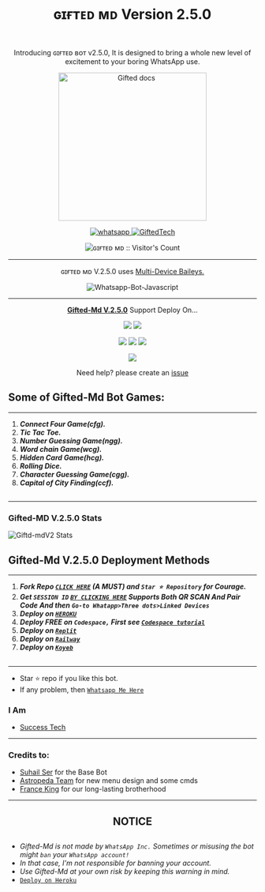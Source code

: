 <h1 align="center"> ɢɪғᴛᴇᴅ ᴍᴅ Version 2.5.0 </h1> 
 <br>



<p align="center"> Introducing ɢɪғᴛᴇᴅ ʙᴏᴛ v2.5.0, It is designed to bring a whole new level of excitement to your boring WhatsApp use. </p>

<p align="center">
  <a href="https://github.com/mouricedevs/Gifted-Md">
    <img alt="Gifted docs" height="300" src="https://telegra.ph/file/54efddccf41281ad7ec51.jpg">
  </a>
</p>
    
   
   
<p align="center">
  <a href="https://wa.me/+254728782591?text=Hi+Bro--+I+Need+Help.+I've+messaged+you+from+ɢɪғᴛᴇᴅ ʙᴏᴛ+Repo" target="_blank">
    <img alt="whatsapp" src="https://img.shields.io/badge/ Whatsapp -25D366?style=for-the-badge&logo=whatsapp&logoColor=white" />
 
  <a aria-label="ɢɪғᴛᴇᴅ ʙᴏᴛ v.2.5.0 is free to use" href="https://github.com/mouricedevs/Gifted-Md" target="_blank">
    <img alt="GiftedTech" src="https://img.shields.io/youtube/channel/subscribers/UCU071AMRqcd5mfTdCgJFwPg" target="_blank" />
  </a>

</p>
<p align="center"><img src="https://profile-counter.glitch.me/{mouricedevs}/count.svg" alt="ɢɪғᴛᴇᴅ ᴍᴅ :: Visitor's Count" /></p>

---




<p align="center"> ɢɪғᴛᴇᴅ ᴍᴅ V.2.5.0 uses
  <a href="https://github.com/adiwajshing/Baileys">Multi-Device Baileys.</a>
</p>
<p align="center">
  <img title="Whatsapp-Bot-Javascript" src="https://img.shields.io/badge/Javascript-363303?style=for-the-badge&logo=javascript&logoColor=c6c631"></img>
</p>

---

<p align="center">
  <a href="https://github.com/mouricedevs/Gifted-Md"><b>Gifted-Md V.2.5.0</b></a> Support Deploy On...
</p>

<p align="center">
  <a href="https://github.com/mouricedevs/Gifted-Md/blob/main/temp/deploy-on-vps.md"><img src="https://img.shields.io/badge/self hosting-3d1513?style=for-the-badge&logo=serverless&logoColor=FD5750"></a>
  <a href="https://railway.app/template/GZOvIe?referralCode=wVDLrh"><img src="https://img.shields.io/badge/railway-3e164f?style=for-the-badge&logo=railway&logoColor=0B0D0E"></a>
</p>
<p align="center">
  <a href="https://deploy-gifted-md.vercel.app"><img src="https://img.shields.io/badge/heroku-9d7acc?style=for-the-badge&logo=heroku&logoColor=430098"></a>
  <a href="https://suhail-web01.vercel.app/replit.html"><img src="https://img.shields.io/badge/replit-253c99?style=for-the-badge&logo=replit&logoColor=F26207"></a>
  <a href="https://app.koyeb.com/apps/deploy?type=git&repository=github.com/giftedtechnexus/Gifted-Md&branch=main&env[SESSION_ID]&env[OWNER_NUMBER]=254762016957&env[MONGODB_URI]&&env[OWNER_NAME]=ɢɪғᴛᴇᴅ ᴛᴇᴄʜ&env[KOYEB_API]&env[PREFIX]=.&env[WAPRESENCE]&env[AUTO_READ_STATUS]=true&env[DISABLE_PM]=false&env[PACK_AUTHER]=whatsapp+bot&env[PACK_NAME]=ɢɪғᴛᴇᴅ ᴛᴇᴄʜ&env[STYLE]=0&env[MODE]=private&env[READ_MESSAGE]=false&env[THEME]=GIFTED&env[WARN_COUNT]=3&env[BLOCK_JID]=null&env[TIME_ZONE]=Africa/Nairobi&name=gifted-tech&env[KOYEB_NAME]=suhail-md&env[SUDO]=null&env[THUMB_IMAGE]=https://telegra.ph/file/54efddccf41281ad7ec51.jpg"><img src="https://img.shields.io/badge/koyeb-033604?style=for-the-badge&logo=koyeb&logoColor=white"></a>
</p>
<p align="center">
  <a href="https://youtu.be/3NdJb6_1cJM"><img src="https://img.shields.io/badge/CodeSpace-green?colorA=%23ff000&colorB=%23017e40&style=for-the-badge&logo=git&logoColor=white"></a>
</p>
<p align="center">Need help? please create an <a href="https://github.com/mouricedevs/Gifted-Md/issues">issue</a></p>



## Some of Gifted-Md Bot Games:
---
1. ***Connect Four Game(cfg).***
2.  ***Tic Tac Toe.***
3.  ***Number Guessing Game(ngg).***
4.  ***Word chain Game(wcg).***
5.  ***Hidden Card Game(hcg).***
6.  ***Rolling Dice.***
7.  ***Character Guessing Game(cgg).***
8.  ***Capital of City Finding(ccf).***
##

---

 <h3>Gifted-MD V.2.5.0 Stats</h3>

![Giftd-mdV2 Stats](https://github-readme-stats.vercel.app/api/pin/?username=mouricedevs&repo=Gifted-Md&show_owner=true&theme=dark)




    
   
## Gifted-Md V.2.5.0 Deployment Methods
---
1.  ***Fork Repo [`CLICK HERE`](https://github.com/mouricedevs/Gifted-Md/fork) (A MUST) and `Star ⭐ Repository` for Courage.***
2.  ***Get `SESSION ID`  [`BY CLICKING HERE`](https://session.giftedtechnexus.co.ke) Supports Both QR SCAN And Pair Code And then `Go-to Whatapp>Three dots>Linked Devices`***
3. ***Deploy on [`HEROKU`](https://deploy-gifted-md.vercel.app/)***
4.  ***Deploy FREE on `Codespace,` First see [`Codespace tutorial`](https://youtu.be/3NdJb6_1cJM)***
5.  ***Deploy on [`Replit`](https://replit.com/github.com/mouricedevs/Gifted-Md)***
6.  ***Deploy on [`Railway`](https://railway.app/template/GZOvIe?referralCode=wVDLrh)***
7.  ***Deploy on [`Koyeb`](https://app.koyeb.com/apps/deploy?type=git&repository=github.com/mouricedevs/Gifted-Md&branch=main&env[SESSION_ID]&env[OWNER_NUMBER]=254762016957&env[MONGODB_URI]&&env[OWNER_NAME]=ɢɪғᴛᴇᴅᴛᴇᴄʜ&env[KOYEB_API]&env[PREFIX]=.&env[WAPRESENCE]&env[AUTO_READ_STATUS]=true&env[DISABLE_PM]=true&env[PACK_AUTHER]=whatsapp+bot&env[PACK_NAME]=ɢɪғᴛᴇᴅᴛᴇᴄʜ&env[STYLE]=0&env[MODE]=private&env[READ_MESSAGE]=false&env[THEME]=GIFTED&env[WARN_COUNT]=3&env[BLOCK_JID]=null&env[TIME_ZONE]=Africa/Nairobi&name=suhail-md&env[KOYEB_NAME]=gifted-md&env[SUDO]=null&env[THUMB_IMAGE]=https://telegra.ph/file/54efddccf41281ad7ec51.jpg)***

##
---


- Star ⭐ repo if you like this bot.
- If any problem, then [`Whatsapp Me Here`](https://wa.me/+2349159860537)


### I Am
- [Success Tech](https://github.com/mouricedevs) 

---
### Credits to:
- [Suhail Ser](https://github.com/SuhailTechInfo) for the Base Bot
- [Astropeda Team](https://github.com/Astropeda) for new menu design and some cmds
- [France King](https://github.com/franceking1) for our long-lasting brotherhood


---


<h2 align="center">  NOTICE
</h2>
   
## 
- *Gifted-Md is not made by `WhatsApp Inc.` Sometimes or misusing the bot might `ban` your `WhatsApp account!`*
- *In that case, I'm not responsible for banning your account.*
- *Use Gifted-Md at your own risk by keeping this warning in mind.*
- [`Deploy on Heroku`](https://deploy-gifted-md.vercel.app)
